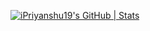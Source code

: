 [![iPriyanshu19's GitHub | Stats](https://stats.quine.sh/iPriyanshu19/github?theme=dark)](https://quine.sh?utm_source=widgets&utm_campaign=iPriyanshu19)
